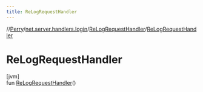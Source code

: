 ```yaml
---
title: ReLogRequestHandler
---
```

//[Perry](../../../index.html)/[net.server.handlers.login](../index.html)/[ReLogRequestHandler](index.html)/[ReLogRequestHandler](-re-log-request-handler.html)



# ReLogRequestHandler



[jvm]\
fun [ReLogRequestHandler](-re-log-request-handler.html)()




